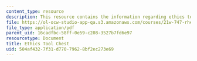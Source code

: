 ```yaml
---
content_type: resource
description: This resource contains the information regarding ethics tool chest.
file: https://ol-ocw-studio-app-qa.s3.amazonaws.com/courses/21w-747-rhetoric-spring-2015/504af4327f31d77079628bf2ec273e69_MIT21W_747S15_rr02.pdf
file_type: application/pdf
parent_uid: 16cadfbc-58ff-0e59-c208-3527b7fd6e97
resourcetype: Document
title: Ethics Tool Chest
uid: 504af432-7f31-d770-7962-8bf2ec273e69
---
```

